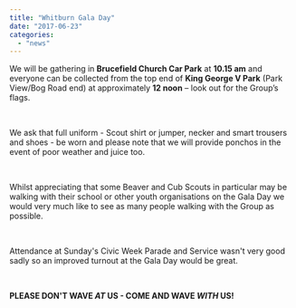 ```yaml
---
title: "Whitburn Gala Day"
date: "2017-06-23"
categories: 
  - "news"
---
```


We will be gathering in **Brucefield Church Car Park** at **10.15 am** and everyone can be collected from the top end of **King George V Park** (Park View/Bog Road end) at approximately **12 noon** – look out for the Group’s flags.

 

We ask that full uniform - Scout shirt or jumper, necker and smart trousers and shoes - be worn and please note that we will provide ponchos in the event of poor weather and juice too.

 

Whilst appreciating that some Beaver and Cub Scouts in particular may be walking with their school or other youth organisations on the Gala Day we would very much like to see as many people walking with the Group as possible.

 

Attendance at Sunday's Civic Week Parade and Service wasn't very good sadly so an improved turnout at the Gala Day would be great.

 

**PLEASE DON'T WAVE _AT_ US - COME AND WAVE _WITH_ US!**
